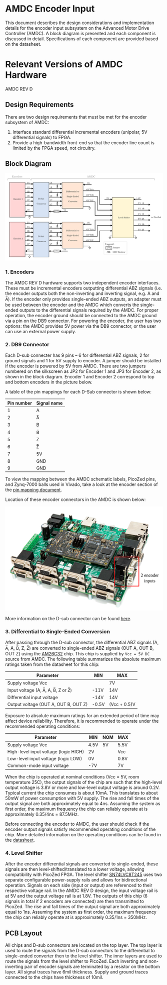 # AMDC Encoder Input

This document describes the design considerations and implementation details for the encoder input subsystem on the Advanced Motor Drive Controller (AMDC). A block diagram is presented and each component is discussed in detail. Specifications of each component are provided based on the datasheet.

# Relevant Versions of AMDC Hardware

AMDC REV D

## Design Requirements

There are two design requirements that must be met for the encoder subsystem of AMDC:


1. Interface standard differential incremental encoders (unipolar, 5V differential signals) to FPGA.
2. Provide a high-bandwidth front-end so that the encoder line count is limited by the FPGA speed, not circuitry.


## Block Diagram

<img src="images/amdc-encoder.svg" />

### 1. Encoders

The AMDC REV D hardware supports two independent encoder interfaces. These must be incremental encoders outputting differential ABZ signals (i.e. the encoder outputs both the non-inverting and inverting signal, e.g. A and A̅). If the encoder only provides single-ended ABZ outputs, an adapter must be used between the encoder and the AMDC which converts the single-ended outputs to the differential signals required by the AMDC. For proper operation, the encoder ground should be connected to the AMDC ground via a pin on the DB9 connector. For powering the encoder, the user has two options: the AMDC provides 5V power via the DB9 connector, or the user can use an external power supply.

### 2. DB9 Connector

Each D-sub connecter has 9 pins – 6 for differential ABZ signals, 2 for ground signals and 1 for 5V supply to encoder. A jumper should be installed if the encoder is powered by 5V from AMDC. There are two jumpers numbered on the silkscreen as JP2 for Encoder 1 and JP3 for Encoder 2, as shown in the block diagram. Encoder 1 and Encoder 2 correspond to top and bottom encoders in the picture below.


A table of the pin mappings for each D-Sub connector is shown below:

| Pin number | Signal name |
|------------|--------|
| 1 | A |
| 2 | A̅ |
| 3 | B |
| 4 | B̅ |
| 5 | Z |
| 6 | Z̅ |
| 7 | 5V |
| 8 | GND |
| 9 | GND |

To view the mapping between the AMDC schematic labels, PicoZed pins, and Zynq-7000 balls used in Vivado, take a look at the encoder  section of the [pin mapping document](RevD-PinMapping.md#encoder).

Location of these encoder connectors in the AMDC is shown below:

<img src="images/amdc-encoder-input-highlighted.svg" />

More information on the D-sub connector can be found [here]( https://www.alliedelec.com/m/d/c3366066d9274ddf3c20bc3008518f5b.pdf?src-supplier=Allied+Electronics).

### 3. Differential to Single-Ended Conversion

After passing through the D-sub connector, the differential ABZ signals (A, A̅, A, B̅, Z, Z̅) are converted to single-ended ABZ signals (OUT A, OUT B, OUT Z) using the [AM26C32](http://www.ti.com/lit/ds/symlink/am26c32.pdf) chip. This chip is supplied by `Vcc = 5V DC` source from AMDC. The following table summarizes the absolute maximum ratings taken from the datasheet for this chip:

| Parameter                            | MIN    | MAX           |
|--------------------------------------|--------|---------------|
| Supply voltage Vcc                   |        | 7V           |
| Input voltage (A, A̅, A, B̅, Z or Z̅)   | -11V  | 14V          |
| Differential input voltage           | -14V  | 14V          |
| Output voltage (OUT A, OUT B, OUT Z) | -0.5V | (Vcc + 0.5)V |

Exposure to absolute maximum ratings for an extended period of time may affect device reliability. Therefore, it is recommended to operate under the recommended operating conditions:

| Parameter                             | MIN   | NOM | MAX   |
|---------------------------------------|-------|-----|-------|
| Supply voltage Vcc                    | 4.5V | 5V | 5.5V |
| High-level input voltage (logic HIGH) | 2V   |     | Vcc   |
| Low-level input voltage (logic LOW)   | 0V   |     | 0.8V |
| Common-mode input voltage             | -7V  |     | 7V   |

When the chip is operated at nominal conditions (Vcc = 5V, room temperature 25C), the output signals of the chip are such that the high-level output voltage is 3.8V or more and low-level output voltage is around 0.2V. Typical current the chip consumes is about 10mA. This translates to about 50mW of power consumption with 5V supply. The rise and fall times of the output signal are both approximately equal to 4ns. Assuming the system as first order, the maximum frequency the chip can reliably operate at is approximately 0.35/4ns = 87.5MHz.

Before connecting the encoder to AMDC, the user should check if the encoder output signals satisfy recommended operating conditions of the chip. More detailed information on the operating conditions can be found in the [datasheet](http://www.ti.com/lit/ds/symlink/am26c32.pdf).


### 4. Level Shifter

After the encoder differential signals are converted to single-ended, these signals are then level-shifted/translated to a lower voltage, allowing compatibility with PicoZed FPGA. The level shifter [SN74LVC8T245](http://www.ti.com/lit/ds/symlink/sn74lvc8t245.pdf) uses two separate configurable power-supply rails and allows for bidirectional operation. Signals on each side (input or output) are referenced to their respective voltage rail. In the AMDC REV D design, the input voltage rail is at 5V and the output voltage rail is at 1.8V. The outputs of this chip (6 signals in total if 2 encoders are connected) are then transmitted to PicoZed. The rise and fall times of the output signal are both approximately equal to 1ns. Assuming the system as first order, the maximum frequency the chip can reliably operate at is approximately 0.35/1ns = 350MHz.

## PCB Layout

All chips and D-sub connectors are located on the top layer. The top layer is used to route the signals from the D-sub connectors to the differential to single-ended converter then to the level shifter. The inner layers are used to route the signals from the level shifter to PicoZed. Each inverting and non-inverting pair of encoder signals are terminated by a resistor on the bottom layer. All signal traces have 6mil thickness. Supply and ground traces connected to the chips have thickness of 10mil.
